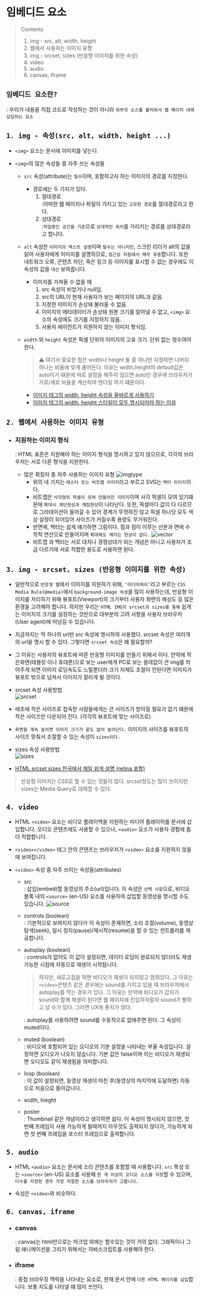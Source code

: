 # 임베디드 요소

> Contents
>
> 1. img - src, alt, width, height
> 2. 웹에서 사용하는 이미지 유형
> 3. img - srcset, sizes (반응형 이미지를 위한 속성)
> 4. video
> 5. audio
> 6. canvas, iframe

## `임베디드 요소란?`

: 우리가 내용을 직접 코드로 작성하는 것이 아니라 `외부의 소스를 불러와서 웹 페이지 내에 삽입하는 요소`

## `1. img - 속성(src, alt, width, height ...)`

- `<img>` 요소는 문서에 이미지를 넣는다.

* `<img>`의 많은 속성들 중 자주 쓰는 속성들

  - `src` 속성(attribute)는 `필수`이며, 포함하고자 하는 이미지의 경로를 지정한다.

    - 경로에는 두 가지가 있다.
      1. 절대경로  
         :어떠한 웹 페이지나 파일이 가지고 있는 `고유한 경로`를 절대경로라고 한다.
      2. 상대경로  
         :`작업중인 공간을 기준`으로 `상대적인 위치`를 가리키는 경로를 상대경로라고 합니다.

  * `alt` 속성은 `이미지의 텍스트 설명`이며 `필수는 아니지만`, 스크린 리더가 alt의 값을 읽어 사용자에게 이미지를 설명하므로, `접근성 차원에서 매우 유용`합니다. 또한 네트워크 오류, 콘텐츠 차단, 죽은 링크 등 이미지를 표시할 수 없는 경우에도 이 속성의 값을 `대신` 보여줍니다.

    - 이미지를 가져올 수 없을 때
      1. src 속성이 비었거나 null임.
      2. src의 URL이 현재 사용자가 보는 페이지의 URL과 같음.
      3. 지정한 이미지가 손상돼 불러올 수 없음.
      4. 이미지의 메타데이터가 손상돼 원본 크기를 알아낼 수 없고, `<img>` 요소의 속성에도 크기를 지정하지 않음.
      5. 사용자 에이전트가 지원하지 않는 이미지 형식임.

  * `width` 와 `height` 속성은 픽셀 단위의 이미지의 고유 크기. 단위 없는 정수여야 한다.

    > ⚠️ 여기서 중요한 점은 width나 height 둘 중 하나만 지정하면 나머지 하나는 비율에 맞게 줄어든다. 이유는 width,height의 default값은 auto이기 떄문에 따로 설정을 해주지 않으면 auto인 경우에 브라우저가 가로/세로 비율을 계산하여 렌더링 하기 떄문이다.

    - [이미지 태그의 width, height 속성을 올바르게 사용하기](https://18choi18.medium.com/%EC%9D%B4%EB%AF%B8%EC%A7%80-%ED%83%9C%EA%B7%B8%EC%9D%98-width-height-%EC%86%8D%EC%84%B1%EC%9D%84-%EC%98%AC%EB%B0%94%EB%A5%B4%EA%B2%8C-%EC%82%AC%EC%9A%A9%ED%95%98%EA%B8%B0-2ff290557e5f)
    - [이미지 태그의 width, height 스타일이 모두 명시되어야 하는 이유](https://18choi18.medium.com/%EC%9D%B4%EB%AF%B8%EC%A7%80-%ED%83%9C%EA%B7%B8%EC%9D%98-%EC%8A%A4%ED%83%80%EC%9D%BC%EB%A1%9C-width-%EB%82%98-height-%EB%91%98-%EC%A4%91%EC%97%90-%ED%95%98%EB%82%98%EB%A7%8C-%EC%A7%80%EC%A0%95%ED%95%98%EB%A9%B4-%EC%83%9D%EA%B8%B0%EB%8A%94-%EB%AC%B8%EC%A0%9C-595326de3302)

## `2. 웹에서 사용하는 이미지 유형`

- ### 지원하는 이미지 형식

  : HTML 표준은 지원해야 하는 이미지 형식을 명시하고 있지 않으므로, 각각의 브라우저는 서로 다른 형식을 지원한다.

  - 많은 확장자 중 자주 사용하는 이미지 유형
    ![imgtype](/image/imgtype.png)
    - 위의 네 가지는 `레스터 또는 비트맵 이미지`라고 부르고 SVG는 `백터 이미지`이다.
    * 비트맵은 `사각형의 픽셀이 모여 만들어진 이미지`이며 사각 픽셀이 모여 있기떄문에 `확대시 계단현상과 꺠짐현상`이 나타난다. 또한, 픽셀마다 값이 다 다르므로 그라데이션이 들어갈 수 있어 경계가 뚜렷하진 않고 픽셀 하나당 모두 색상 설정이 되어있어 사이즈가 커질수록 용량도 무거워진다.
    * 반면에, 백터는 쉽게 얘기하면 그림이다. 점과 점이 이루는 선분과 면에 수학적 연산으로 만들어지며 `확대해도 꺠지는 현상이 없다.`
      ![vector](/image/vector.png)
    * 비트맵 과 백터는 서로 대치나 경쟁상대가 되는 개념은 아니고 사용처가 조금 다르기에 서로 적합한 용도로 사용하면 된다.

## `3. img - srcset, sizes (반응형 이미지를 위한 속성)`

- 일반적으로 `반응형 웹`에서 이미지를 지원하기 위해, `‘미디어쿼리’`라고 부르는 `CSS Media Rule(@media)`에서 `background-image 속성`을 많이 사용하는데, 반응형 이미지를 처리하기 위해 뷰포트(Viewport)의 크기부터 사용자 화면의 해상도 등 많은 환경을 고려해야 합니다.
  하지만 우리는 `HTML IMG의 srcset과 sizes를 통해` 쉽게는 이미지의 크기를 설정하는 것만으로 대부분의 고려 사항을 사용자 브라우저(User agent)에 떠넘길 수 있습니다.

* 지금까지는 딱 하나의 url만 src 속성에 명시하여 사용했다. srcset 속성은 여러개의 url을 명시 할 수 있다. 그렇다면 `srcset 속성`은 왜 필요할까?

* 그 이유는 사용자의 뷰포트에 따른 반응형 이미지를 만들기 위해서 이다. 만약에 작은화면(태블릿 이나 휴대폰)으로 보는 user에게 PC로 보는 쓸데없이 큰 img를 띄어주게 되면 이미지 로딩속도도 느릴뿐더러 크기 자체도 조절이 안된다면 이미지가 뷰포트 밖으로 넘쳐서 이미지가 잘리게 될 것이다.

* srcset 속성 사용방법  
  ![srcset](/image/srcset.png)
* 애초에 작은 사이즈로 접속한 사람들에게는 큰 사이즈가 받아질 필요가 없기 떄문에 작은 사이즈만 다운되어 진다. (각각의 뷰포트에 맞는 사이즈로)
* `화면을 계속 늘리면 이미지 크기가 끝도 없이 늘어난다.` 이미지의 사이즈를 뷰포트의 사이즈 맞춰서 조절할 수 있는 속성이 `sizes이다.`

* sizes 속성 사용방법  
  ![sizes](/image/sizes.png)

* [HTML srcset sizes 한국에서 제일 쉽게 설명 (retina 포함)](https://codingcoding.tistory.com/386)

> 반응형 이미지는 CSS로 할 수 있는 것들이 많다. srcset정도는 많이 쓰이지만 sizes는 Media Query로 대체할 수 있다.

## `4. video`

- HTML `<video>` 요소는 비디오 플레이백을 지원하는 미디어 플레이어를 문서에 삽입합니다. 오디오 콘텐츠에도 사용할 수 있으나, `<audio>` 요소가 사용자 경험에 좀 더 적합합니다.

* `<video></video>` 태그 안의 콘텐츠는 브라우저가 `<video>` 요소를 지원하지 않을 때 보여집니다.

* `<video>` 속성 중 자주 쓰이는 속성들(attributes)

  - src  
     : 삽입(embed)할 동영상의 주소(url)입니다. 이 속성은 `선택 사항`으로, 비디오 블록 내의 `<source>` (en-US) 요소를 사용하여 삽입할 동영상을 명시할 수도 있습니다.
    ![source](/image/source.png)

  * controls (boolean)  
    : 기본적으로 보여지지 않다가 이 속성이 존재하면, 소리 조절(volume), 동영상 탐색(seek), 일시 정지(pause)/재시작(resume)을 할 수 있는 컨트롤러를 제공합니다.

  * autoplay (boolean)  
    : controls가 없어도 이 값이 설정되면, 데이터 로딩이 완료되지 않더라도 재생 가능한 시점에 자동으로 재생이 시작됩니다.

    > 하지만, 새로고침을 하면 비디오가 재생이 되지않고 멈춰있다. 그 이유는 `<video>`콘텐츠 같은 경우에는 sound를 가지고 있을 때 브라우저에서 autoplay를 막는 경우가 있다. 그 이유는 만약에 비디오가 갑자기 sound와 함께 재생이 된다면 웹 페이지에 진입하자말자 sound가 빵하고 날 수가 있다. 그러면 UX에 좋지가 않다.

    : autoplay를 사용하려면 sound를 수동적으로 없애주면 된다. 그 속성이 muted이다.

  * muted (boolean)  
    : 비디오에 포함되어 있는 오디오의 기본 설정을 나타내는 부울 속성입니다. 설정하면 오디오가 나오지 않습니다. 기본 값은 false이며 이는 비디오가 재생되면 오디오도 같이 재생됨을 의미합니다.

  * loop (boolean)  
    : 이 값이 설정되면, 동영상 재생이 마친 후(동영상의 마지막에 도달하면) 자동으로 처음으로 돌아갑니다.

  * width, hieght

  * poster  
    : Thumbnail 같은 개념이라고 생각하면 쉽다. 이 속성이 명시되지 않으면, 첫 번째 프레임이 사용 가능하게 될때까지 아무것도 출력되지 않다가, 가능하게 되면 첫 번째 프레임을 포스터 프레임으로 출력합니다.

## `5. audio`

- HTML `<audio>` 요소는 문서에 소리 콘텐츠를 포함할 때 사용합니다. `src` 특성 또는 `<source>` (en-US) 요소를 사용해 `한 개 이상의 오디오 소스를 지정`할 수 있으며, `다수를 지정한 경우 가장 적절한 소스를 브라우저가 고릅니다.`

* 속성은 `<video>`와 비슷하다.

## `6. canvas, iframe`

- ### canvas
  : canvas는 html만으로는 마크업 외에는 할수있는 것이 거의 없다. 그래픽이나 그림 애니메이션을 그리기 위해서는 자바스크립트를 사용해야 한다.

* ### iframe
  : 중첩 브라우징 맥락을 나타내는 요소로, 현재 문서 안에 `다른 HTML 페이지를 삽입`합니다. 보통 지도를 나타낼 떄 많이 쓰인다.
